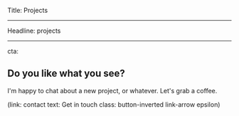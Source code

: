 Title: Projects

----

Headline: projects

----

cta:

## Do you like what you see?

I'm happy to chat about a new project, or whatever. Let's grab a coffee.

(link: contact text: Get in touch class: button-inverted link-arrow epsilon)
